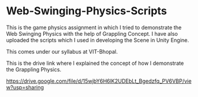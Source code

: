 # Web-Swinging-Physics-Scripts


This is the game physics assignment in which I tried to demonstrate the Web Swinging Physics with the help of Grappling Concept. 
I have also uploaded the scripts which I used in developing the Scene in Unity Engine.

This comes under our syllabus at VIT-Bhopal. 


This is the drive link where I explained the concept of how I demonstrate the Grappling Physics. 

https://drive.google.com/file/d/15wjbY6H6lK2UDEbLt_Bgedzfq_PV6VBP/view?usp=sharing
